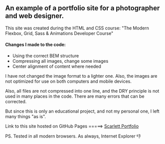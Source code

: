 ## An example of a portfolio site for a photographer and web designer.

This site was created during the HTML and CSS course: "The Modern Flexbox, Grid, Sass & Animations Developer Course"

#### Changes I made to the code:

- Using the correct BEM structure
- Compressing all images, change some images
- Center alignment of content where needed

I have not changed the image format to a lighter one. Also, the images are not optimized for use on both computers and mobile devices.

Also, all files are not compressed into one line, and the DRY principle is not used in many places in the code. There are many errors that can be corrected.

But since this is only an educational project, and not my personal one, I left many things "as is".

Link to this site hosted on GitHub Pages =====>
[Scarlett Portfolio](https://semandr.github.io/portfolio_scarlett/index.html)

PS. Tested in all modern browsers. As always, Internet Explorer :-1:
